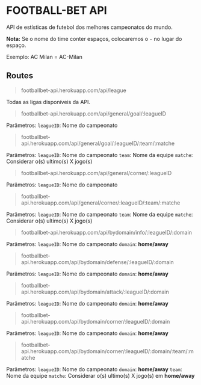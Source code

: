 # FOOTBALL-BET API

API de estísticas de futebol dos melhores campeonatos do mundo.

**Nota:**  Se o nome do time conter espaços, colocaremos o `-` no lugar do espaço.

 Exemplo: AC Milan = AC-Milan

## Routes

> footballbet-api.herokuapp.com/api/league

Todas as ligas disponíveis da API.

> footballbet-api.herokuapp.com/api/general/goal/:leagueID

Parâmetros:
`leagueID`: Nome do campeonato

> footballbet-api.herokuapp.com/api/general/goal/:leagueID/:team/:matche

Parâmetros:
`leagueID`: Nome do campeonato
`team`: Nome da equipe
`matche`: Considerar o(s) ultimo(s) X jogo(s)

> footballbet-api.herokuapp.com/api/general/corner/:leagueID

Parâmetros:
`leagueID`: Nome do campeonato

> footballbet-api.herokuapp.com/api/general/corner/:leagueID/:team/:matche

Parâmetros:
`leagueID`: Nome do campeonato
`team`: Nome da equipe
`matche`: Considerar o(s) ultimo(s) X jogo(s)

> footballbet-api.herokuapp.com/api/bydomain/info/:leagueID/:domain

Parâmetros:
`leagueID`: Nome do campeonato
`domain`: **home/away**

> footballbet-api.herokuapp.com/api/bydomain/defense/:leagueID/:domain

Parâmetros:
`leagueID`: Nome do campeonato
`domain`: **home/away**

> footballbet-api.herokuapp.com/api/bydomain/attack/:leagueID/:domain

Parâmetros:
`leagueID`: Nome do campeonato
`domain`: **home/away**

> footballbet-api.herokuapp.com/api/bydomain/corner/:leagueID/:domain

Parâmetros:
`leagueID`: Nome do campeonato
`domain`: **home/away**

> footballbet-api.herokuapp.com/api/bydomain/corner/:leagueID/:domain/:team/:matche

Parâmetros:
`leagueID`: Nome do campeonato
`domain`: **home/away**
`team`: Nome da equipe
`matche`: Considerar o(s) ultimo(s) X jogo(s) em **home/away**
